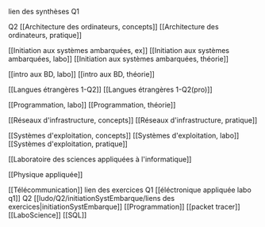 lien des synthèses
Q1

Q2
[[Architecture des ordinateurs, concepts]]
[[Architecture des ordinateurs, pratique]]

[[Initiation aux systèmes ambarquées, ex]]
[[Initiation aux systèmes ambarquées, labo]]
[[Initiation aux systèmes ambarquées, théorie]]

[[intro aux BD, labo]]
[[intro aux BD, théorie]]

[[Langues étrangères 1-Q2]]
[[Langues étrangères 1-Q2(pro)]]

[[Programmation, labo]]
[[Programmation, théorie]]

[[Réseaux d'infrastructure, concepts]]
[[Réseaux d'infrastructure, pratique]]

[[Systèmes d'exploitation, concepts]]
[[Systèmes d'exploitation, labo]]
[[Systèmes d'exploitation, pratique]]

[[Laboratoire des sciences appliquées à l'informatique]]

[[Physique appliquée]]

[[Télécommunication]]
lien des exercices
Q1
[[éléctronique appliquée labo q1]]
Q2
[[ludo/Q2/initiationSystEmbarque/liens des exercices|initiationSystEmbarque]]
[[Programmation]]
[[packet tracer]]
[[LaboScience]]
[[SQL]]

